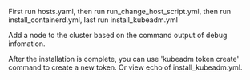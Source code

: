 First run hosts.yaml, then run run_change_host_script.yml, then run install_containerd.yml, last run install_kubeadm.yml

Add a node to the cluster based on the command output of debug infomation.

After the installation is complete, you can use 'kubeadm token create' command to create a new token. Or view echo of  install_kubeadm.yml.
